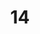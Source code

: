 ---
layout: paintings/painting
title: 14
image: /images/paintings/mdf/JRB Web 52-min.jpg
dimensions: 360mm x 360mm
media: Sumi Ink and Acrylic on MDF
group: MDF
---